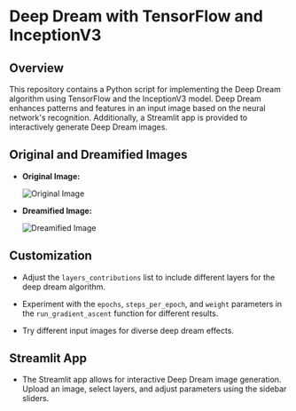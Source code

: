 # Deep Dream with TensorFlow and InceptionV3

## Overview

This repository contains a Python script for implementing the Deep Dream algorithm using TensorFlow and the InceptionV3 model. Deep Dream enhances patterns and features in an input image based on the neural network's recognition. Additionally, a Streamlit app is provided to interactively generate Deep Dream images.

## Original and Dreamified Images

- **Original Image:**
  
    ![Original Image](https://images.pexels.com/photos/1933239/pexels-photo-1933239.jpeg?auto=compress&cs=tinysrgb&w=1260&h=750&dpr=2)

- **Dreamified Image:**

    ![Dreamified Image](https://i.imgur.com/ncb9YuL.jpg)

## Customization

- Adjust the `layers_contributions` list to include different layers for the deep dream algorithm.

- Experiment with the `epochs`, `steps_per_epoch`, and `weight` parameters in the `run_gradient_ascent` function for different results.

- Try different input images for diverse deep dream effects.

## Streamlit App

- The Streamlit app allows for interactive Deep Dream image generation. Upload an image, select layers, and adjust parameters using the sidebar sliders.
